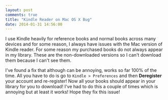 ```yaml
---
layout: post
comments: true
title: "Kindle Reader on Mac OS X Bug"
date: 2014-01-31 14:56:00
---
```


I use Kindle heavily for reference books and normal books across many devices
and for some reason, I always have issues with the Mac version of Kindle reader.
For some reason my purchased books do not always appear in my library. These are
the non-downloaded versions so I can't download them because I can't see them.

I've found a fix that although can be annoying, works so far 100% of the
time. All you have to do is go to `Kindle > Preferences` and then **Deregister**
your account and re-register! Now all your books should appear in your library
for you to download! I've had to do this a couple of times which is annoying but
at least it works! Hope they fix this issue!
